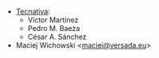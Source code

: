 - [Tecnativa](https://www.tecnativa.com):
  - Víctor Martínez
  - Pedro M. Baeza
  - César A. Sánchez
- Maciej Wichowski \<<maciej@versada.eu>\>
